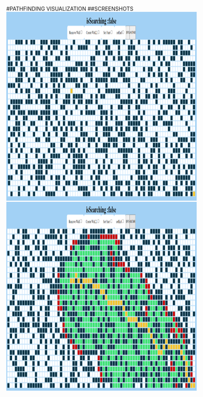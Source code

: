#PATHFINDING VISUALIZATION
##SCREENSHOTS
<img src='./assets/pathfinderss1.png' height=500>
<img src='./assets/pathfinderss2.png' height=500>